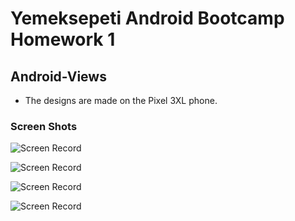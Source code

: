 

# Yemeksepeti Android Bootcamp Homework 1
## Android-Views

- The designs are made on the Pixel 3XL phone.

### Screen Shots
![Screen Record](./ss/sign_up.png)<p>
![Screen Record](./ss/onboarding.png)<p>
![Screen Record](./ss/onboarding_.png)<p>
![Screen Record](./ss/place_detail.png)<p>
